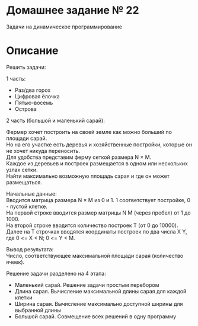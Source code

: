 # Домашнее задание № 22
Задачи на динамическое программирование

# Описание
Решить задачи:  

1 часть:

- Раз/два горох
- Цифровая ёлочка
- Пятью-восемь
- Острова

2 часть (большой и маленький сарай):  

Фермер хочет построить на своей земле как можно больший по площади сарай.  
Но на его участке есть деревья и хозяйственные постройки, которые он не хочет никуда переносить.  
Для удобства представим ферму сеткой размера N × M.  
Каждое из деревьев и построек размещается в одном или нескольких узлах сетки.  
Найти максимально возможную площадь сарая и где он может размещаться.  

Начальные данные:  
Вводится матрица размера N × M из 0 и 1. 1 соответствует постройке, 0 - пустой клетке.  
На первой строке вводится размер матрицы N M (через пробел) от 1 до 1000.  
На второй строке вводится количество построек T (от 0 до 10000).  
Далее на T строчках вводятся координаты построек по два числа X Y, где 0 <= X < N; 0 <= Y < M.  

Вывод результата:  
Число, соответствующее максимальной площади сарая (количество ячеек).  

Решение задачи разделено на 4 этапа:  
- Маленький сарай. Решение задачи простым перебором
- Длина сарая. Вычисление максимальной длины сарая для каждой клетки
- Ширина сарая. Вычисление максимально доступной ширины для выбранной длины
- Большой сарай. Совмещение всех решений в одну программу


